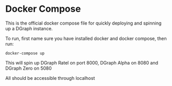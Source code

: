 # Docker Compose

This is the official docker compose file for quickly deploying and spinning up a DGraph instance.

To run, first name sure you have installed docker and docker compose, then run:

```docker-compose up```

This will spin up DGraph Ratel on port 8000, DGraph Alpha on 8080 and DGraph Zero on 5080

All should be accessible through localhost